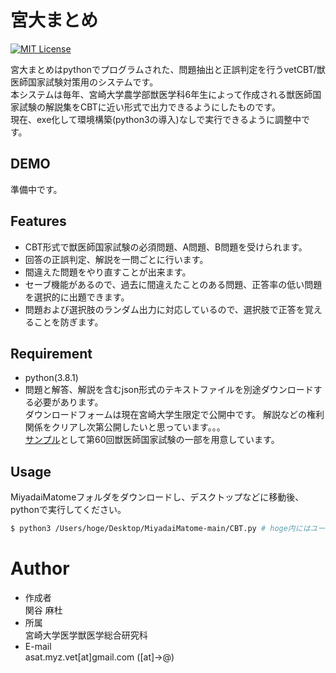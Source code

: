 # 宮大まとめ

[![MIT License](http://img.shields.io/badge/license-MIT-blue.svg?style=flat)](LICENSE)

宮大まとめはpythonでプログラムされた、問題抽出と正誤判定を行うvetCBT/獣医師国家試験対策用のシステムです。  
本システムは毎年、宮崎大学農学部獣医学科6年生によって作成される獣医師国家試験の解説集をCBTに近い形式で出力できるようにしたものです。  
現在、exe化して環境構築(python3の導入)なしで実行できるように調整中です。
 
## DEMO

準備中です。

## Features

- CBT形式で獣医師国家試験の必須問題、A問題、B問題を受けられます。
- 回答の正誤判定、解説を一問ごとに行います。
- 間違えた問題をやり直すことが出来ます。
- セーブ機能があるので、過去に間違えたことのある問題、正答率の低い問題を選択的に出題できます。
- 問題および選択肢のランダム出力に対応しているので、選択肢で正答を覚えることを防ぎます。

## Requirement

- python(3.8.1)  
- 問題と解答、解説を含むjson形式のテキストファイルを別途ダウンロードする必要があります。  
  ダウンロードフォームは現在宮崎大学生限定で公開中です。
  解説などの権利関係をクリアし次第公開したいと思っています。。。  
  [サンプル](test.json)として第60回獣医師国家試験の一部を用意しています。

## Usage

MiyadaiMatomeフォルダをダウンロードし、デスクトップなどに移動後、pythonで実行してください。
```sh
$ python3 /Users/hoge/Desktop/MiyadaiMatome-main/CBT.py # hoge内にはユーザー名
```

# Author
 
* 作成者  
関谷 麻杜
* 所属  
宮崎大学医学獣医学総合研究科
* E-mail  
asat.myz.vet[at]gmail.com
  ([at]→@)
